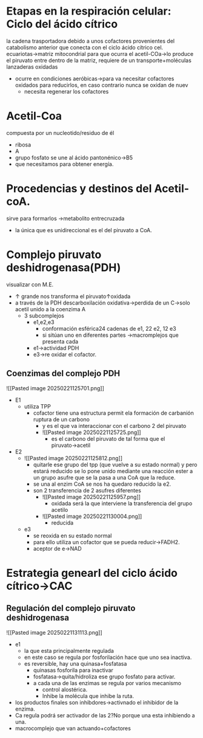 # Etapas en la respiración celular: Ciclo del ácido cítrico
la  cadena trasportadora debido a unos cofactores provenientes  del catabolismo anterior que conecta con el ciclo  ácido cítrico 
cel.  ecuariotas→matriz mitocondrial para que ocurra el acetil-COa→lo produce el piruvato entre dentro de la matriz, requiere de un transporte+moléculas lanzaderas oxidadas
- ocurre en condiciones aeróbicas→para va necesitar cofactores oxidados para reducirlos, en caso contrario nunca se oxidan de nuev
	- necesita regenerar los cofactores
# Acetil-Coa
compuesta por un nucleotido/residuo de él
- ribosa
- A
- grupo fosfato
se une al ácido pantonénico→B5
- que necesitamos  para obtener energía.

# Procedencias y destinos del Acetil-coA.
sirve para formarlos →metabolito entrecruzada
- la  única  que es unidireccional es el del piruvato a CoA.             
# Complejo piruvato deshidrogenasa(PDH)
visualizar con M.E.
- ↑  grande
nos transforma el piruvato↑oxidada
- a través de la PDH descarboxilación oxidativa→perdida de un C→solo acetil unido a la coenzima  A
	- 3  subcomplejos
		- e1,e2,e3
			- conformación esférica24 cadenas de  e1, 22 e2,  12  e3
			- si sitúan uno en  diferentes partes →macromplejos que presenta cada 
		- e1→actividad PDH
		- e3→re oxidar el cofactor.
## Coenzimas del complejo PDH
![[Pasted image 20250221125701.png]]
- E1
	- utiliza TPP 
		- cofactor tiene una estructura permit ela formación de carbanión ruptura de un carbono
			- y es el que va interaccionar con el carbono 2 del piruvato
			- ![[Pasted image 20250221125725.png]]
				- es el carbono del piruvato de tal forma que el piruvato→acetil
- E2
	- ![[Pasted image 20250221125812.png]]
		- quitarle ese grupo del tpp (que vuelve a su estado normal) y pero estará reducido  se lo pone unido mediante una reacción ester a un grupo asufre que se la pasa a una CoA que la reduce. 
		- se una al enzim CoA se nos ha quedaro reducido la e2.
		- son 2 transferencia de 2 asufres diferentes 
			- ![[Pasted image 20250221125957.png]]
				- oxidada será la que interviene la transferencia del grupo acetilo
			- ![[Pasted image 20250221130004.png]]
				- reducida
	- e3
		- se reoxida en su estado normal 
		- para ello utiliza un cofactor que se pueda reducir→FADH2.
		- aceptor de e→NAD
# Estrategia genearl  del ciclo ácido cítrico→CAC
## Regulación del complejo piruvato deshidrogenasa
![[Pasted image 20250221131113.png]]
- e1
	- la que esta principalmente regulada
	- en este caso se regula por fosforilación hace que uno sea inactiva.
	- es reversible, hay una quinasa+fosfatasa
		- quinasas fosforila para inactivar
		- fosfatasa→quita/hidroliza ese grupo fosfato para activar.
		- a cada una de las enzimas se regula por varios mecanismo
			- control alostérica.
			- Inhibe la molécula que inhibe la ruta.
- los productos finales son inhibdores→activnado el inhibidor de la enzima.
- Ca regula podrá ser activador de las 2?No porque una esta inhibiendo a una.
- macrocomplejo que van actuando+cofactores

